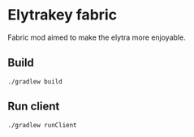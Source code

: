 # Elytrakey fabric

Fabric mod aimed to make the elytra more enjoyable.

## Build

```
./gradlew build
```

## Run client

```
./gradlew runClient
```
